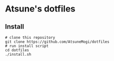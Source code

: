 # Atsune's dotfiles

## Install
```console
# clone this repository
git clone https://github.com/AtsuneMogi/dotfiles
# run install script
cd dotfiles
./install.sh
```

